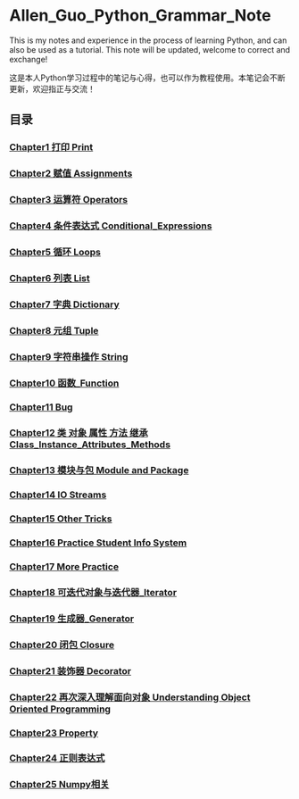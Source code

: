 # Allen_Guo_Python_Grammar_Note

This is my notes and experience in the process of learning Python, and can also be used as a tutorial. This note will be updated, welcome to correct and exchange!

这是本人Python学习过程中的笔记与心得，也可以作为教程使用。本笔记会不断更新，欢迎指正与交流！

## 目录
### [Chapter1 打印 Print](/contents/Chapter1_打印_Print)
### [Chapter2 赋值 Assignments](/contents/Chapter2_赋值_Assignments)
### [Chapter3 运算符 Operators](/contents/Chapter3_运算符_Operators)
### [Chapter4 条件表达式 Conditional_Expressions](/contents/Chapter4_条件表达式_Conditional_Expressions)
### [Chapter5 循环 Loops](/contents/Chapter5_循环_Loops)
### [Chapter6 列表 List](/contents/Chapter6_列表_List)
### [Chapter7 字典 Dictionary](/contents/Chapter7_字典_Dictionary)
### [Chapter8 元组 Tuple](/contents/Chapter8_元组_Tuple)
### [Chapter9 字符串操作 String](/contents/Chapter9_字符串操作_String)
### [Chapter10 函数_Function](/contents/Chapter10_函数_Function)
### [Chapter11 Bug](/contents/Chapter11_Bug)
### [Chapter12 类 对象 属性 方法 继承 Class_Instance_Attributes_Methods](/contents/Chapter12_类_对象_属性_方法_继承_Class_Instance_Attributes_Methods)
### [Chapter13 模块与包 Module and Package](/contents/Chapter13_模块与包_Module_and_Package)
### [Chapter14 IO Streams](/contents/Chapter14_IO_Streams)
### [Chapter15 Other Tricks](/contents/Chapter15_Other_Tricks)
### [Chapter16 Practice Student Info System](/contents/Chapter16_Practice_Student_Info_System)
### [Chapter17 More Practice](/contents/Chapter17_More_Practice)
### [Chapter18 可迭代对象与迭代器_Iterator](/contents/Chapter18_可迭代对象与迭代器_Iterator)
### [Chapter19 生成器_Generator](/contents/Chapter19_生成器_Generator)
### [Chapter20 闭包 Closure](/contents/Chapter20_闭包_Closure)
### [Chapter21 装饰器 Decorator](/contents/Chapter21_装饰器_Decorator)
### [Chapter22 再次深入理解面向对象 Understanding Object Oriented Programming](/contents/Chapter22_再次深入理解面向对象_Understanding_Object_Oriented_Programming)
### [Chapter23 Property](/contents/Chapter23_Property)
### [Chapter24 正则表达式](/contents/Chapter24_正则表达式)
### [Chapter25 Numpy相关](/contents/Chapter25_Numpy相关)
